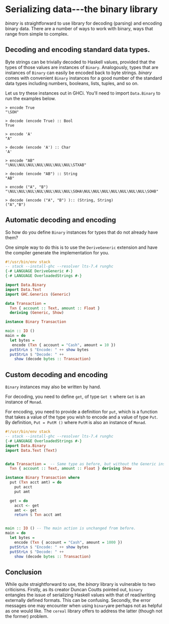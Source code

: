 # Serializing data---the binary library

*binary* is straightforward to use library for decoding (parsing)
and encoding binary data. There are a number of ways to work with
binary, ways that range from simple to complex.


## Decoding and encoding standard data types.

Byte strings can be trivially decoded to Haskell values, provided that the types of those values are instances of `Binary`. Analogously, types that are instances of `Binary` can easily be encoded back to byte strings. *binary* comes with convenient `Binary` instances for a good number of the standard data types including numbers, booleans, lists, tuples, and so on.

Let us try these instances out in GHCi. You'll need to import
`Data.Binary` to run the examples below.

```
> encode True
"\SOH"

> decode (encode True) :: Bool
True

> encode 'A'
"A"

> decode (encode 'A') :: Char
'A'

> encode "AB"
"\NUL\NUL\NUL\NUL\NUL\NUL\NUL\STXAB"

> decode (encode "AB") :: String
"AB"

> encode ("A", "B")
"\NUL\NUL\NUL\NUL\NUL\NUL\NUL\SOHA\NUL\NUL\NUL\NUL\NUL\NUL\NUL\SOHB"

> decode (encode ("A", "B") ):: (String, String)
("A","B")
```

## Automatic decoding and encoding

So how do you define `Binary` instances for types that do not already have them?

One simple way to do this is to use the `DeriveGeneric` extension
and have the compiler generate the implementation for you.

```haskell
#!/usr/bin/env stack
-- stack --install-ghc --resolver lts-7.4 runghc
{-# LANGUAGE DeriveGeneric #-}
{-# LANGUAGE OverloadedStrings #-}

import Data.Binary
import Data.Text
import GHC.Generics (Generic)

data Transaction =
  Txn { account :: Text, amount :: Float }
  deriving (Generic, Show)

instance Binary Transaction

main :: IO ()
main = do
  let bytes =
   encode (Txn { account = "Cash", amount = 10 })
  putStrLn $ "Encode: " ++ show bytes
  putStrLn $ "Decode: " ++
    show (decode bytes :: Transaction)
```

## Custom decoding and encoding

`Binary` instances may also be written by hand.

For decoding, you need to define `get`, of type `Get t` where `Get` is an instance of `Monad`.

For encoding, you need to provide a definition for `put`, which is a function that takes a value of the type you wish to encode and a value of type `Put`. By definition, `Put = PutM ()`
where `PutM` is also an instance of `Monad`.

```haskell
#!/usr/bin/env stack
-- stack --install-ghc --resolver lts-7.4 runghc
{-# LANGUAGE OverloadedStrings #-}
import Data.Binary
import Data.Text (Text)


data Transaction =  -- Same type as before, but without the Generic instance.
  Txn { account :: Text, amount :: Float } deriving Show

instance Binary Transaction where
  put (Txn acct amt) = do
    put acct
    put amt

  get = do
    acct <- get
    amt <- get
    return $ Txn acct amt


main :: IO () -- The main action is unchanged from before.
main = do
  let bytes =
    encode (Txn { account = "Cash", amount = 1000 })
  putStrLn $ "Encode: " ++ show bytes
  putStrLn $ "Decode: " ++
    show (decode bytes :: Transaction)
```


## Conclusion

While quite straightforward to use, the *binary* library is vulnerable to two criticisms. Firstly, as its creator Duncan Coutts pointed out, `binary` entangles the issue of serializing Haskell values with that of read/writing externally defined formats. This can be confusing. Secondly, the error messages one may encounter when using `binary`are perhaps not as helpful as one would like. The `cereal` library offers to address the latter (though not the former) problem.
